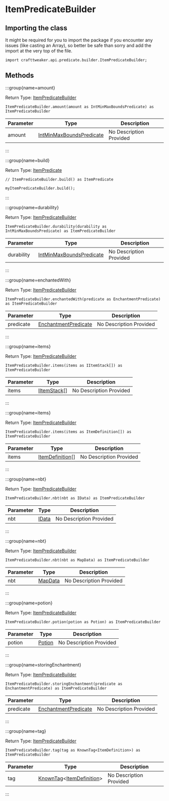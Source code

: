 # ItemPredicateBuilder

## Importing the class

It might be required for you to import the package if you encounter any issues (like casting an Array), so better be safe than sorry and add the import at the very top of the file.
```zenscript
import crafttweaker.api.predicate.builder.ItemPredicateBuilder;
```


## Methods

:::group{name=amount}

Return Type: [ItemPredicateBuilder](/vanilla/api/predicate/builder/ItemPredicateBuilder)

```zenscript
ItemPredicateBuilder.amount(amount as IntMinMaxBoundsPredicate) as ItemPredicateBuilder
```

| Parameter | Type | Description |
|-----------|------|-------------|
| amount | [IntMinMaxBoundsPredicate](/vanilla/api/predicate/IntMinMaxBoundsPredicate) | No Description Provided |


:::

:::group{name=build}

Return Type: [ItemPredicate](/vanilla/api/predicate/ItemPredicate)

```zenscript
// ItemPredicateBuilder.build() as ItemPredicate

myItemPredicateBuilder.build();
```

:::

:::group{name=durability}

Return Type: [ItemPredicateBuilder](/vanilla/api/predicate/builder/ItemPredicateBuilder)

```zenscript
ItemPredicateBuilder.durability(durability as IntMinMaxBoundsPredicate) as ItemPredicateBuilder
```

| Parameter | Type | Description |
|-----------|------|-------------|
| durability | [IntMinMaxBoundsPredicate](/vanilla/api/predicate/IntMinMaxBoundsPredicate) | No Description Provided |


:::

:::group{name=enchantedWith}

Return Type: [ItemPredicateBuilder](/vanilla/api/predicate/builder/ItemPredicateBuilder)

```zenscript
ItemPredicateBuilder.enchantedWith(predicate as EnchantmentPredicate) as ItemPredicateBuilder
```

| Parameter | Type | Description |
|-----------|------|-------------|
| predicate | [EnchantmentPredicate](/vanilla/api/predicate/EnchantmentPredicate) | No Description Provided |


:::

:::group{name=items}

Return Type: [ItemPredicateBuilder](/vanilla/api/predicate/builder/ItemPredicateBuilder)

```zenscript
ItemPredicateBuilder.items(items as IItemStack[]) as ItemPredicateBuilder
```

| Parameter | Type | Description |
|-----------|------|-------------|
| items | [IItemStack](/vanilla/api/item/IItemStack)[] | No Description Provided |


:::

:::group{name=items}

Return Type: [ItemPredicateBuilder](/vanilla/api/predicate/builder/ItemPredicateBuilder)

```zenscript
ItemPredicateBuilder.items(items as ItemDefinition[]) as ItemPredicateBuilder
```

| Parameter | Type | Description |
|-----------|------|-------------|
| items | [ItemDefinition](/vanilla/api/item/ItemDefinition)[] | No Description Provided |


:::

:::group{name=nbt}

Return Type: [ItemPredicateBuilder](/vanilla/api/predicate/builder/ItemPredicateBuilder)

```zenscript
ItemPredicateBuilder.nbt(nbt as IData) as ItemPredicateBuilder
```

| Parameter | Type | Description |
|-----------|------|-------------|
| nbt | [IData](/vanilla/api/data/IData) | No Description Provided |


:::

:::group{name=nbt}

Return Type: [ItemPredicateBuilder](/vanilla/api/predicate/builder/ItemPredicateBuilder)

```zenscript
ItemPredicateBuilder.nbt(nbt as MapData) as ItemPredicateBuilder
```

| Parameter | Type | Description |
|-----------|------|-------------|
| nbt | [MapData](/vanilla/api/data/MapData) | No Description Provided |


:::

:::group{name=potion}

Return Type: [ItemPredicateBuilder](/vanilla/api/predicate/builder/ItemPredicateBuilder)

```zenscript
ItemPredicateBuilder.potion(potion as Potion) as ItemPredicateBuilder
```

| Parameter | Type | Description |
|-----------|------|-------------|
| potion | [Potion](/vanilla/api/item/alchemy/Potion) | No Description Provided |


:::

:::group{name=storingEnchantment}

Return Type: [ItemPredicateBuilder](/vanilla/api/predicate/builder/ItemPredicateBuilder)

```zenscript
ItemPredicateBuilder.storingEnchantment(predicate as EnchantmentPredicate) as ItemPredicateBuilder
```

| Parameter | Type | Description |
|-----------|------|-------------|
| predicate | [EnchantmentPredicate](/vanilla/api/predicate/EnchantmentPredicate) | No Description Provided |


:::

:::group{name=tag}

Return Type: [ItemPredicateBuilder](/vanilla/api/predicate/builder/ItemPredicateBuilder)

```zenscript
ItemPredicateBuilder.tag(tag as KnownTag<ItemDefinition>) as ItemPredicateBuilder
```

| Parameter | Type | Description |
|-----------|------|-------------|
| tag | [KnownTag](/vanilla/api/tag/type/KnownTag)&lt;[ItemDefinition](/vanilla/api/item/ItemDefinition)&gt; | No Description Provided |


:::


